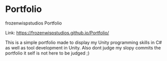 # Portfolio
frozenwispstudios Portfolio 

Link: https://frozenwispstudios.github.io/Portfolio/

This is a simple portfolio made to display my Unity programming skills in C#
as well as tool development in Unity.
Also dont judge my slopy commits the portfolio it self is not here to be judged ;) 

